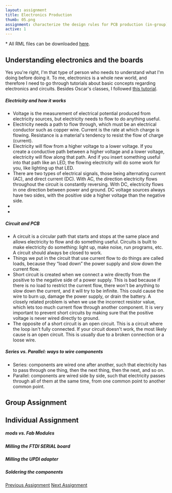 ```yaml
---
layout: assignment
title: Electronics Production
thumb: 05.png
assignment: characterize the design rules for PCB production (in-group); to mill, solder and test an in-circuit programmer (individual).
active: 1
---
```

<p class="font-italic font-weight-bold">* All RML files can be downloaded <a href="#">here</a>.</p>

<h2>Understanding electronics and the boards</h2>
<p>Yes you're right, I'm that type of person who needs to understand what I'm doing before doing it. To me, electronics is a whole new world, and therefore I need to go through tutorials about basic concepts regarding electronics and circuits. Besides Oscar's classes, I followed <a href="https://learn.sparkfun.com/tutorials/what-is-a-circuit/all#overview">this tutorial</a>.</p>
<h5>Electricity and how it works</h5>
<ul>
<li>Voltage is the measurement of electrical potential produced from electricity sources, but electricity needs to flow to do anything useful.</li>
<li>Electricity needs a path to flow through, which must be an electrical conductor such as copper wire. Current is the rate at which charge is flowing. Resistance is a material's tendency to resist the flow of charge (current).</li>
<li>Electricity will flow from a higher voltage to a lower voltage. If you create a conductive path between a higher voltage and a lower voltage, electricity will flow along that path. And if you insert something useful into that path like an LED, the flowing electricity will do some work for you, like lighting up that LED.</li>
<li>There are two types of electrical signals, those being alternating current (AC), and direct current (DC). With AC, the direction electricity flows throughout the circuit is constantly reversing. With DC, electricity flows in one direction between power and ground. DC voltage sources always have two sides, with the positive side a higher voltage than the negative side.</li>
<li></li>
<li></li>
</ul>
<p></p>
<h5>Circuit and PCB</h5>
<ul>
<li>A circuit is a circular path that starts and stops at the same place and allows electricity to flow and do something useful. Circuits is built to make electricity do something: light up, make noise, run programs, etc. A circuit should always be closed to work.</li>
<li>Things we put in the circuit that use current flow to do things are called loads, because they “load down” the power supply and slow down the current flow.</li>
<li>Short circuit is created when we connect a wire directly from the positive to the negative side of a power supply. This is bad because if there is no load to restrict the current flow, there won't be anything to slow down the current, and it will try to be infinite. This could cause the wire to burn up, damage the power supply, or drain the battery. A closely related problem is when we use the incorrect resistor value, which lets too much current flow through another component. It is very important to prevent short circuits by making sure that the positive voltage is never wired directly to ground.</li>
<li>The opposite of a short circuit is an open circuit. This is a circuit where the loop isn't fully connected. If your circuit doesn't work, the most likely cause is an open circuit. This is usually due to a broken connection or a loose wire.</li>
</ul>
<p></p>
<h5>Series vs. Parallel: ways to wire components</h5>
<ul>
<li>Series: components are wired one after another, such that electricity has to pass through one thing, then the next thing, then the next, and so on.</li>
<li>Parallel: components are wired side by side, such that electricity passes through all of them at the same time, from one common point to another common point.</li>
</ul>
<p></p>

<h2>Group Assignment</h2>
<p></p>

<h2>Individual Assignment</h2>
<h5>mods vs. Fab Modules</h5>
<p></p>
<h5>Milling the FTDI SERIAL board</h5>
<p></p>
<h5>Milling the UPDI adapter</h5>
<p></p>
<h5>Soldering the components</h5>
<p></p>

<div class="container w-100 text-center py-4">
<a class="btn m-2" href="http://academany.fabcloud.io/fabacademy/2020/labs/barcelona/students/tue-ngo/assignments/week-03-computer-controlled-cutting.html">Previous Assignment</a>
<a class="btn btn-inactive m-2" href="#">Next Assignment</a>
</div>